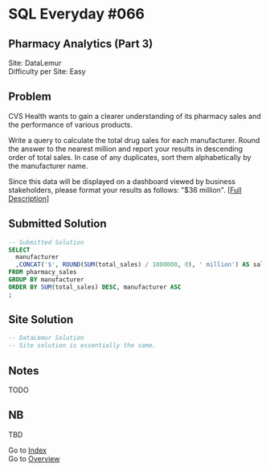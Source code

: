 # SQL Everyday \#066

## Pharmacy Analytics (Part 3)

Site: DataLemur\
Difficulty per Site: Easy

## Problem

CVS Health wants to gain a clearer understanding of its pharmacy sales and the performance of various products.

Write a query to calculate the total drug sales for each manufacturer. Round the answer to the nearest million and report your results in descending order of total sales. In case of any duplicates, sort them alphabetically by the manufacturer name.

Since this data will be displayed on a dashboard viewed by business stakeholders, please format your results as follows: "$36 million". [[Full Description](https://datalemur.com/questions/total-drugs-sales)]

## Submitted Solution

```sql
-- Submitted Solution
SELECT 
  manufacturer
  ,CONCAT('$', ROUND(SUM(total_sales) / 1000000, 0), ' million') AS sales_mil
FROM pharmacy_sales
GROUP BY manufacturer
ORDER BY SUM(total_sales) DESC, manufacturer ASC
; 
```

## Site Solution

```sql
-- DataLemur Solution 
-- Site solution is essentially the same.
```

## Notes

TODO

## NB

TBD

Go to [Index](../?tab=readme-ov-file#index)\
Go to [Overview](../?tab=readme-ov-file)
